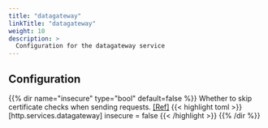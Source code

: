 ```yaml
---
title: "datagateway"
linkTitle: "datagateway"
weight: 10
description: >
  Configuration for the datagateway service
---
```


## Configuration

{{% dir name="insecure" type="bool" default=false %}}
Whether to skip certificate checks when sending requests. [[Ref]](https://github.com/cs3org/reva/tree/master/internal/http/services/datagateway/datagateway.go#L62)
{{< highlight toml >}}
[http.services.datagateway]
insecure = false
{{< /highlight >}}
{{% /dir %}}

